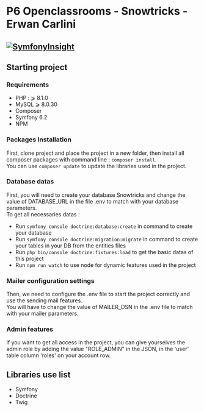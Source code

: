 # P6 Openclassrooms - Snowtricks - Erwan Carlini

[![SymfonyInsight](https://insight.symfony.com/projects/00c7f3e9-6c00-46bf-be2e-77835a3f9bd7/big.svg)](https://insight.symfony.com/projects/00c7f3e9-6c00-46bf-be2e-77835a3f9bd7)
---------------

## Starting project


### Requirements

- PHP : ⩾ 8.1.0 
- MySQL ⩾ 8.0.30
- Composer
- Symfony 6.2
- NPM 

### Packages Installation

First, clone project and place the project in a new folder, then install all composer packages with command line : ``composer install``.  
You can use ``composer update`` to update the libraries used in the project.

### Database datas

First, you will need to create your database Snowtricks and change the value of DATABASE_URL in the file .env to match with your database parameters.  
To get all necessaries datas :  
* Run ``symfony console doctrine:database:create`` in command to create your database  
* Run ``symfony console doctrine:migration:migrate`` in command to create your tables in your DB from the entities files  
* Run ``php bin/console doctrine:fixtures:load`` to get the basic datas of this project  
* Run ``npm run watch`` to use node for dynamic features used in the project

### Mailer configuration settings  

Then, we need to configure the .env file to start the project correctly and use the sending mail features.     
You will have to change the value of MAILER_DSN in the .env file to match with your mailer parameters.  

### Admin features

If you want to get all access in the project, you can give yourselves the admin role by adding the value "ROLE_ADMIN" in the JSON, in the 'user' table column 'roles' on your account row.  

## Libraries use list

* Symfony  
* Doctrine  
* Twig 
